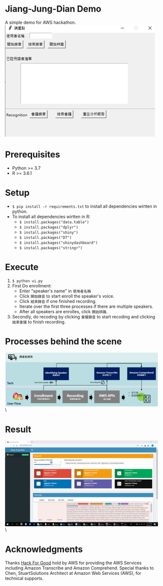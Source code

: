 # Jiang-Jung-Dian Demo
A simple demo for AWS hackathon.\
![](./ui.PNG)

# Prerequisites
- Python >= 3.7
- R >= 3.6.1

# Setup
- `$ pip install -r requirements.txt` to install all dependencies wirtten in python. 
- To install all dependencies wirtten in R: 
    - `$ install.packages("data.table")`
    - `$ install.packages("dplyr")`
    - `$ install.packages("shiny")`
    - `$ install.packages("DT")`
    - `$ install.packages("shinydashboard")`
    - `$ install.packages("stringr")`

# Execute
1. `$ python ui.py`
2. First Do enrollment:
    - Enter "speaker's name" in `使用者名稱`
    - Click `開始錄音` to start enroll the speaker's voice.
    - Click `結束錄音` if one finished recording. 
    - Iterate over the first three processes if there are multiple speakers. 
    - After all speakers are enrolles, click `開始辨識`. 
3. Secondly, do recoding by clicking `會議錄音` to start recoding and clicking `結束會議` to finish recording.  

# Processes behind the scene
![](./structure.PNG)\

# Result
![](./result_with_shinny.png)\

# Acknowledgments
Thanks [Hack For Good](https://awstaiwanhackathon2020.splashthat.com/) hold by AWS for providing the AWS Services including Amazon Transcribe and Amazon Comprehend. 
Special thanks to Chen, StuartSolutions Architect at Amazon Web Services (AWS), for technical supports.  
